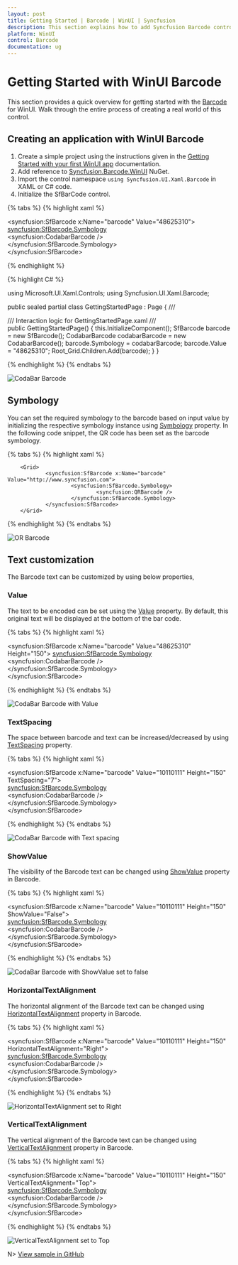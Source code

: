 ```yaml
---
layout: post
title: Getting Started | Barcode | WinUI | Syncfusion
description: This section explains how to add Syncfusion Barcode control and how it can be customized in WinUI platform.
platform: WinUI
control: Barcode
documentation: ug
---
```


# Getting Started with WinUI Barcode

This section provides a quick overview for getting started with the [Barcode](https://help.syncfusion.com/cr/winui/Syncfusion.UI.Xaml.Barcode.SfBarcode.html) for WinUI. Walk through the entire process of creating a real world of this control.

## Creating an application with WinUI Barcode

1. Create a simple project using the instructions given in the [Getting Started with your first WinUI app](https://docs.microsoft.com/en-us/windows/apps/winui/winui3/get-started-winui3-for-uwp) documentation.
2. Add reference to [Syncfusion.Barcode.WinUI](https://www.nuget.org/packages/Syncfusion.Barcode.WinUI) NuGet. 
3. Import the control namespace `using Syncfusion.UI.Xaml.Barcode` in XAML or C# code.
4. Initialize the SfBarCode control.

{% tabs %}
{% highlight xaml %}

<Page x:Class="syncfusion.barcodedemos.winui.GettingStartedPage "
                xmlns="http://schemas.microsoft.com/winfx/2006/xaml/presentation"
                xmlns:x="http://schemas.microsoft.com/winfx/2006/xaml"
                xmlns:d="http://schemas.microsoft.com/expression/blend/2008"
                xmlns:mc="http://schemas.openxmlformats.org/markup-compatibility/2006"
                xmlns:syncfusion="using:Syncfusion.UI.Xaml.Barcode"
                xmlns:local="using:syncfusion.barcodedemos.winui"
                Background="{ThemeResource ApplicationPageBackgroundThemeBrush}"
                NavigationCacheMode="Disabled">
                <Grid>
                        <syncfusion:SfBarcode x:Name="barcode" Value="48625310">
                        <syncfusion:SfBarcode.Symbology>  
                        <syncfusion:CodabarBarcode />  
                        </syncfusion:SfBarcode.Symbology>  
                        </syncfusion:SfBarcode>
                </Grid>

</Page>

{% endhighlight %}

{% highlight C# %} 

using Microsoft.UI.Xaml.Controls;
using Syncfusion.UI.Xaml.Barcode;

public sealed partial class GettingStartedPage : Page
{
    /// <summary>
    /// Interaction logic for GettingStartedPage.xaml
    /// </summary>
    public GettingStartedPage()
    {
        this.InitializeComponent();
        SfBarcode barcode = new SfBarcode();
        CodabarBarcode codabarBarcode = new CodabarBarcode();
        barcode.Symbology = codabarBarcode;
        barcode.Value = "48625310";
        Root_Grid.Children.Add(barcode);
    }
}

{% endhighlight %}
{% endtabs %} 

![CodaBar Barcode](Getting_Started_Images/CodaBar.png)

## Symbology

You can set the required symbology to the barcode based on input value by initializing the respective symbology instance using [Symbology](https://help.syncfusion.com/cr/winui/Syncfusion.UI.Xaml.Barcode.SfBarcode.html#Syncfusion_UI_Xaml_Barcode_SfBarcode_Symbology) property. In the following code snippet, the QR code has been set as the barcode symbology.

{% tabs %}
{% highlight xaml %}

<Page xmlns:syncfusion="using:Syncfusion.UI.Xaml.Barcode">

        <Grid>
                <syncfusion:SfBarcode x:Name="barcode" Value="http://www.syncfusion.com">
                        <syncfusion:SfBarcode.Symbology>
                                <syncfusion:QRBarcode />
                        </syncfusion:SfBarcode.Symbology>
                </syncfusion:SfBarcode>
        </Grid>

</Page>

{% endhighlight %}
{% endtabs %}

![OR Barcode](Getting_Started_Images/QRBarcode.png)

## Text customization

The Barcode text can be customized by using below properties,

### Value

The text to be encoded can be set using the [Value](https://help.syncfusion.com/cr/winui/Syncfusion.UI.Xaml.Barcode.SfBarcode.html#Syncfusion_UI_Xaml_Barcode_SfBarcode_Value) property. By default, this original text will be displayed at the bottom of the bar code. 

{% tabs %}
{% highlight xaml %}

<syncfusion:SfBarcode x:Name="barcode" Value="48625310" Height="150">
<syncfusion:SfBarcode.Symbology>  
<syncfusion:CodabarBarcode />  
</syncfusion:SfBarcode.Symbology>  
</syncfusion:SfBarcode>

{% endhighlight %}
{% endtabs %}

![CodaBar Barcode with Value](Getting_Started_Images/CodaBar.png)

### TextSpacing

The space between barcode and text can be increased/decreased by using [TextSpacing](https://help.syncfusion.com/cr/winui/Syncfusion.UI.Xaml.Barcode.SfBarcode.html#Syncfusion_UI_Xaml_Barcode_SfBarcode_TextSpacing) property. 

{% tabs %}
{% highlight xaml %}

<syncfusion:SfBarcode x:Name="barcode" Value="10110111" Height="150" TextSpacing="7">  
<syncfusion:SfBarcode.Symbology>  
<syncfusion:CodabarBarcode />  
</syncfusion:SfBarcode.Symbology>  
</syncfusion:SfBarcode>

{% endhighlight %}
{% endtabs %}

![CodaBar Barcode with Text spacing](Getting_Started_Images/textspacing.png)

### ShowValue

The visibility of the Barcode text can be changed using [ShowValue](https://help.syncfusion.com/cr/winui/Syncfusion.UI.Xaml.Barcode.SfBarcode.html#Syncfusion_UI_Xaml_Barcode_SfBarcode_ShowValue) property in Barcode. 

{% tabs %}
{% highlight xaml %}

<syncfusion:SfBarcode x:Name="barcode" Value="10110111" Height="150" ShowValue="False">  
<syncfusion:SfBarcode.Symbology>  
<syncfusion:CodabarBarcode />  
</syncfusion:SfBarcode.Symbology>  
</syncfusion:SfBarcode>

{% endhighlight %}
{% endtabs %}

![CodaBar Barcode with ShowValue set to false](Getting_Started_Images/showvalue.png)

### HorizontalTextAlignment

The horizontal alignment of the Barcode text can be changed using [HorizontalTextAlignment](https://help.syncfusion.com/cr/winui/Syncfusion.UI.Xaml.Barcode.SfBarcode.html#Syncfusion_UI_Xaml_Barcode_SfBarcode_HorizontalTextAlignment) property in Barcode.

{% tabs %}
{% highlight xaml %}

<syncfusion:SfBarcode x:Name="barcode" Value="10110111" Height="150" HorizontalTextAlignment="Right">  
<syncfusion:SfBarcode.Symbology>  
<syncfusion:CodabarBarcode />  
</syncfusion:SfBarcode.Symbology>  
</syncfusion:SfBarcode>

{% endhighlight %}
{% endtabs %}

![HorizontalTextAlignment set to Right](Getting_Started_Images/HorizontalTextAlignment.png)

### VerticalTextAlignment

The vertical alignment of the Barcode text can be changed using [VerticalTextAlignment](https://help.syncfusion.com/cr/winui/Syncfusion.UI.Xaml.Barcode.SfBarcode.html#Syncfusion_UI_Xaml_Barcode_SfBarcode_VerticalTextAlignment) property in Barcode.

{% tabs %}
{% highlight xaml %}

<syncfusion:SfBarcode x:Name="barcode" Value="10110111" Height="150" VerticalTextAlignment="Top">  
<syncfusion:SfBarcode.Symbology>  
<syncfusion:CodabarBarcode />  
</syncfusion:SfBarcode.Symbology>  
</syncfusion:SfBarcode>

{% endhighlight %}
{% endtabs %}

![VerticalTextAlignment set to Top](Getting_Started_Images/VerticalTextAlignment.png)

N> [View sample in GitHub](https://github.com/SyncfusionExamples/syncfusion-winui-barcode-examples)
